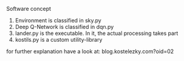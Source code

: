 Software concept

1. Environment is classified in sky.py
2. Deep Q-Network is classified in dqn.py
3. lander.py is the executable. In it, the actual processing takes part
4. kostils.py is a custom utility-library

for further explanation have a look at:
blog.kostelezky.com?oid=02